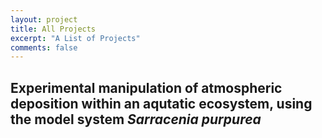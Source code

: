 ```yaml
---
layout: project
title: All Projects
excerpt: "A List of Projects"
comments: false
---
```


## Experimental manipulation of atmospheric deposition within an aqutatic ecosystem, using the model system *Sarracenia purpurea* 